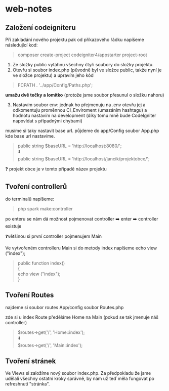 # web-notes

## Založení codeigniteru

Při zakládání nového projektu pak od příkazového řádku napíšeme následující kod:

> composer create-project codeigniter4/appstarter project-root


1) Ze složky public vytáhnu všechny čtyři soubory do složky projektu.
2) Otevřu si soubor index.php (původně byl ve složce public, takže nyní je ve složce projektu) a upravím jeho kód
> FCPATH . '../app/Config/Paths.php';

**umažu dvě tečky a lomítko** (protože jsme soubor přesunul o složku nahoru)

3) Nastavím soubor env:
jednak ho přejmenuju na .env
otevřu jej a odkomentuju proměnnou CI_Enviroment (umazáním hashtagu) a hodnotu nastavím na development (díky tomu mně bude CodeIgniter napovídat s případnými chybami)

musíme si taky nastavit base url. půjdeme do app/Config soubor App.php kde base url nastavíme. 
> public string $baseURL = 'http://localhost:8080/'; <br>
  ⬇️ <br>
> public string $baseURL = 'http://localhost/jancik/projektobce/';


❓ projekt obce je v tomto případě název projektu

## Tvoření controllerů

do terminalů napíšeme:

> php spark make:controller

po enteru se nám dá možnost pojmenovat controller ➡️ enter ➡️ controller existuje

❓většinou si první controller pojmenujem Main

Ve vytvořeném controlleru Main si do metody index napíšeme echo view ("index");

>public function index() <br>
    { <br>
        echo view ("index"); <br >
    } <br>

## Tvoření Routes

najdeme si soubor routes App/config soubor Routes.php

zde si u index Route předěláme Home na Main (pokud se tak jmenuje náš controller)

>$routes->get('/', 'Home::index'); <br>
>⬇️<br>
>$routes->get('/', 'Main::index');<br>


## Tvoření stránek
Ve Views si založíme nový soubor index.php. Za předpokladu že jsme udělali všechny ostatní kroky správně, by nám už teď měla fungovat po refreshnutí "stránka".
